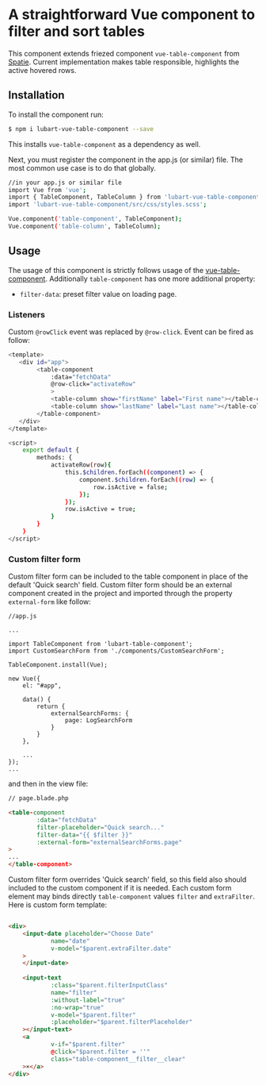# A straightforward Vue component to filter and sort tables

This component extends friezed component `vue-table-component` from [Spatie](https://www.npmjs.com/package/vue-table-component).
Current implementation makes table responsible, highlights the active hovered rows.

## Installation

To install the component run:

```bash
$ npm i lubart-vue-table-component --save
```

This installs `vue-table-component` as a dependency as well.

Next, you must register the component in the app.js (or similar) file.
The most common use case is to do that globally.

```bash
//in your app.js or similar file
import Vue from 'vue';
import { TableComponent, TableColumn } from 'lubart-vue-table-component';
import 'lubart-vue-table-component/src/css/styles.scss';

Vue.component('table-component', TableComponent);
Vue.component('table-column', TableColumn);
```

## Usage

The usage of this component is strictly follows usage of the [vue-table-component](https://www.npmjs.com/package/vue-table-component#usage).
Additionally `table-component` has one more additional property:
 - `filter-data`: preset filter value on loading page.  

### Listeners

Custom `@rowClick` event was replaced by `@row-click`. Event can be fired as follow:

```bash
<template>
   <div id="app">
        <table-component
            :data="fetchData"
            @row-click="activateRow"
            >
            <table-column show="firstName" label="First name"></table-column>
            <table-column show="lastName" label="Last name"></table-column>
        </table-component>
   </div>
</template>

<script>
    export default {
        methods: {
            activateRow(row){
                this.$children.forEach((component) => {
                    component.$children.forEach((row) => {
                        row.isActive = false;
                    });
                });
                row.isActive = true;
            }
        }
    }
</script>
```

### Custom filter form

Custom filter form can be included to the table component in place of the default 'Quick
search' field. Custom filter form should be an external component created in the 
project and imported through the property `external-form` like follow:

```Javasctipt
//app.js

...

import TableComponent from 'lubart-table-component';
import CustomSearchForm from './components/CustomSearchForm';

TableComponent.install(Vue);

new Vue({
    el: "#app",

    data() {
        return {
            externalSearchForms: {
                page: LogSearchForm
            }
        }
    },
    
    ...
});
...
```

and then in the view file:

```html
// page.blade.php

<table-component
        :data="fetchData"
        filter-placeholder="Quick search..."
        filter-data="{{ $filter }}"
        :external-form="externalSearchForms.page"
>
...
</table-component>
```


Custom filter form overrides 'Quick search' field, so this field also should included
to the custom component if it is needed. Each custom form element may binds directly 
`table-component` values `filter` and `extraFilter`. Here is custom form template:

```html

<div>
    <input-date placeholder="Choose Date"
            name="date"
            v-model="$parent.extraFilter.date"
    >
    </input-date>
    
    <input-text
            :class="$parent.filterInputClass"
            name="filter"
            :without-label="true"
            :no-wrap="true"
            v-model="$parent.filter"
            :placeholder="$parent.filterPlaceholder"
    ></input-text>
    <a
            v-if="$parent.filter"
            @click="$parent.filter = ''"
            class="table-component__filter__clear"
    >×</a>
</div>

```

